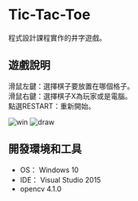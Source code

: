 # Tic-Tac-Toe
程式設計課程實作的井字遊戲。

## 遊戲說明
滑鼠左鍵：選擇棋子要放置在哪個格子。  
滑鼠右鍵：選擇棋子X為玩家或是電腦。  
點選RESTART：重新開始。  

![win](https://user-images.githubusercontent.com/86739086/222104331-e1a7ff5d-5237-455a-8145-14f28af81bb2.gif)
![draw](https://user-images.githubusercontent.com/86739086/222104352-9e306304-8ca8-4e69-8f77-df30e2d8a37c.gif)

## 開發環境和工具
- OS： Windows 10
- IDE： Visual Studio 2015
- opencv 4.1.0
